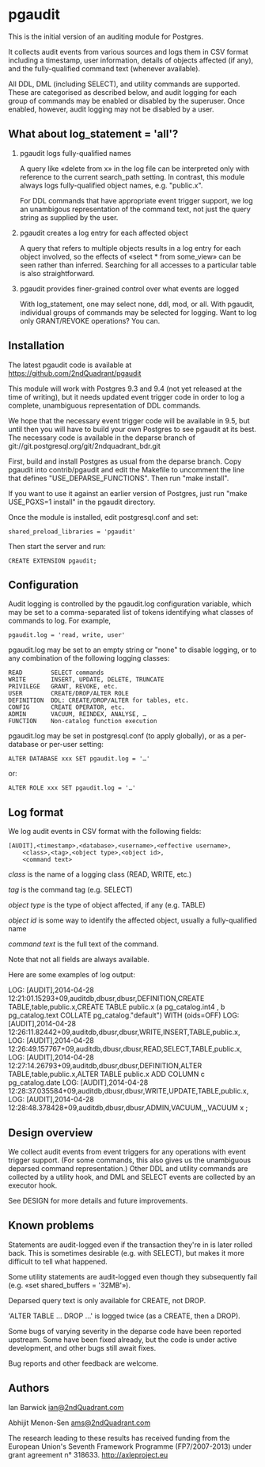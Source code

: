 pgaudit
=======

This is the initial version of an auditing module for Postgres.

It collects audit events from various sources and logs them in CSV
format including a timestamp, user information, details of objects
affected (if any), and the fully-qualified command text (whenever
available).

All DDL, DML (including SELECT), and utility commands are supported.
These are categorised as described below, and audit logging for each
group of commands may be enabled or disabled by the superuser. Once
enabled, however, audit logging may not be disabled by a user.

What about log_statement = 'all'?
---------------------------------

1. pgaudit logs fully-qualified names

	A query like «delete from x» in the log file can be interpreted only
	with reference to the current search_path setting. In contrast, this
	module always logs fully-qualified object names, e.g. "public.x".

	For DDL commands that have appropriate event trigger support, we log
	an unambigous representation of the command text, not just the query
	string as supplied by the user.

2. pgaudit creates a log entry for each affected object

	A query that refers to multiple objects results in a log entry for
	each object involved, so the effects of «select * from some_view»
	can be seen rather than inferred. Searching for all accesses to a
	particular table is also straightforward.

3. pgaudit provides finer-grained control over what events are logged

	With log_statement, one may select none, ddl, mod, or all. With
	pgaudit, individual groups of commands may be selected for logging.
	Want to log only GRANT/REVOKE operations? You can.

Installation
------------

The latest pgaudit code is available at
https://github.com/2ndQuadrant/pgaudit

This module will work with Postgres 9.3 and 9.4 (not yet released at the
time of writing), but it needs updated event trigger code in order to
log a complete, unambiguous representation of DDL commands.

We hope that the necessary event trigger code will be available in 9.5,
but until then you will have to build your own Postgres to see pgaudit
at its best. The necessary code is available in the deparse branch of
git://git.postgresql.org/git/2ndquadrant_bdr.git

First, build and install Postgres as usual from the deparse branch. Copy
pgaudit into contrib/pgaudit and edit the Makefile to uncomment the line
that defines "USE_DEPARSE_FUNCTIONS". Then run "make install".

If you want to use it against an earlier version of Postgres, just run
"make USE_PGXS=1 install" in the pgaudit directory.

Once the module is installed, edit postgresql.conf and set:

	shared_preload_libraries = 'pgaudit'

Then start the server and run:

	CREATE EXTENSION pgaudit;

Configuration
-------------

Audit logging is controlled by the pgaudit.log configuration variable,
which may be set to a comma-separated list of tokens identifying what
classes of commands to log. For example,

	pgaudit.log = 'read, write, user'

pgaudit.log may be set to an empty string or "none" to disable logging,
or to any combination of the following logging classes:

	READ		SELECT commands
	WRITE		INSERT, UPDATE, DELETE, TRUNCATE
	PRIVILEGE	GRANT, REVOKE, etc.
	USER		CREATE/DROP/ALTER ROLE
	DEFINITION	DDL: CREATE/DROP/ALTER for tables, etc.
	CONFIG		CREATE OPERATOR, etc.
	ADMIN		VACUUM, REINDEX, ANALYSE, …
	FUNCTION	Non-catalog function execution

pgaudit.log may be set in postgresql.conf (to apply globally), or as a
per-database or per-user setting:

	ALTER DATABASE xxx SET pgaudit.log = '…'

or:

	ALTER ROLE xxx SET pgaudit.log = '…'

Log format
----------

We log audit events in CSV format with the following fields:

	[AUDIT],<timestamp>,<database>,<username>,<effective username>,
		<class>,<tag>,<object type>,<object id>,
		<command text>

*class* is the name of a logging class (READ, WRITE, etc.)

*tag* is the command tag (e.g. SELECT)

*object type* is the type of object affected, if any (e.g. TABLE)

*object id* is some way to identify the affected object, usually a
fully-qualified name

*command text* is the full text of the command.

Note that not all fields are always available.

Here are some examples of log output:

LOG:  [AUDIT],2014-04-28 12:21:01.15293+09,auditdb,dbusr,dbusr,DEFINITION,CREATE TABLE,table,public.x,CREATE  TABLE  public.x (a pg_catalog.int4   , b pg_catalog.text   COLLATE pg_catalog."default")   WITH (oids=OFF)
LOG:  [AUDIT],2014-04-28 12:26:11.82442+09,auditdb,dbusr,dbusr,WRITE,INSERT,TABLE,public.x,
LOG:  [AUDIT],2014-04-28 12:26:49.157767+09,auditdb,dbusr,dbusr,READ,SELECT,TABLE,public.x,
LOG:  [AUDIT],2014-04-28 12:27:14.26793+09,auditdb,dbusr,dbusr,DEFINITION,ALTER TABLE,table,public.x,ALTER TABLE public.x ADD COLUMN c pg_catalog.date
LOG:  [AUDIT],2014-04-28 12:28:37.035584+09,auditdb,dbusr,dbusr,WRITE,UPDATE,TABLE,public.x,
LOG:  [AUDIT],2014-04-28 12:28:48.378428+09,auditdb,dbusr,dbusr,ADMIN,VACUUM,,,VACUUM x ;

Design overview
---------------

We collect audit events from event triggers for any operations with
event trigger support. (For some commands, this also gives us the
unambiguous deparsed command representation.) Other DDL and utility
commands are collected by a utility hook, and DML and SELECT events
are collected by an executor hook.

See DESIGN for more details and future improvements.

Known problems
--------------

Statements are audit-logged even if the transaction they're in is later
rolled back. This is sometimes desirable (e.g. with SELECT), but makes
it more difficult to tell what happened.

Some utility statements are audit-logged even though they subsequently
fail (e.g. «set shared_buffers = '32MB'»).

Deparsed query text is only available for CREATE, not DROP.

'ALTER TABLE … DROP …' is logged twice (as a CREATE, then a DROP).

Some bugs of varying severity in the deparse code have been reported
upstream. Some have been fixed already, but the code is under active
development, and other bugs still await fixes.

Bug reports and other feedback are welcome.

Authors
-------

Ian Barwick <ian@2ndQuadrant.com>

Abhijit Menon-Sen <ams@2ndQuadrant.com>

The research leading to these results has received funding from the
European Union's Seventh Framework Programme (FP7/2007-2013) under
grant agreement n° 318633. http://axleproject.eu
